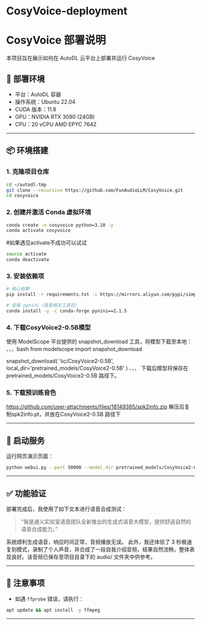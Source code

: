 # CosyVoice-deployment
# CosyVoice 部署说明

本项目旨在展示如何在 AutoDL 云平台上部署并运行 CosyVoice

## 🧾 部署环境

- 平台：AutoDL 容器
- 操作系统：Ubuntu 22.04
- CUDA 版本：11.8
- GPU：NVIDIA RTX 3090 (24GB)
- CPU：20 vCPU AMD EPYC 7642

---

## 📦 环境搭建

### 1. 克隆项目仓库
```bash
cd ~/autodl-tmp
git clone --recursive https://github.com/FunAudioLLM/CosyVoice.git
cd cosyvoice
```

### 2. 创建并激活 Conda 虚拟环境
```bash
conda create -n cosyvoice python=3.10 -y
conda activate cosyvoice
```
#如果遇见activate不成功可以试试
```bash
source activate
conda deactivate
```

### 3. 安装依赖项
```bash
# 核心依赖
pip install -r requirements.txt -i https://mirrors.aliyun.com/pypi/simple/ --trusted-host=mirrors.aliyun.com

# 安装 pynini（语音相关工具包）
conda install -y -c conda-forge pynini==2.1.5

```

### 4. 下载CosyVoice2-0.5B模型
使用 ModelScope 平台提供的 snapshot_download 工具，将模型下载至本地：
、、、bash
from modelscope import snapshot_download

snapshot_download(
    'iic/CosyVoice2-0.5B',
    local_dir='pretrained_models/CosyVoice2-0.5B'
)
、、、
下载后模型将保存在 pretrained_models/CosyVoice2-0.5B 路径下。

### 5. 下载预训练音色
https://github.com/user-attachments/files/18149385/spk2info.zip
解压后复制spk2info.pt，并放在CosyVoice2-0.5B 路径下

---

## 🔧 启动服务

运行网页演示页面：
```bash
python webui.py --port 50000 --model_dir pretrained_models/CosyVoice2-0.5B
```

---

## ✅ 功能验证

部署完成后，我使用了如下文本进行语音合成测试：
> “我是通义实验室语音团队全新推出的生成式语音大模型，提供舒适自然的语音合成能力。”

系统顺利生成语音，响应时间正常，音频播放无误。
此外，我还体验了 3 秒极速复刻模式，录制了个人声音，并合成了一段自我介绍音频，结果自然流畅，整体表现良好。该音频已保存至项目目录下的 audio/ 文件夹中供参考。

---

## 📌 注意事项

- 如遇 `ffprobe` 错误，请执行：
```bash
apt update && apt install -y ffmpeg
```

---

